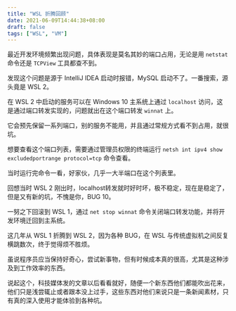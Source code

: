 ```yaml
---
title: "WSL 折腾回顾"
date: 2021-06-09T14:44:38+08:00
draft: false
tags: ["WSL", "VM"]
---
```


最近开发环境频繁出现问题，具体表现是莫名其妙的端口占用，无论是用 `netstat` 命令还是 `TCPView` 工具都查不到。

发现这个问题是源于 IntelliJ IDEA 启动时报错，MySQL 启动不了。一番搜索，源头竟是 WSL 2。

在 WSL 2 中启动的服务可以在 Windows 10 主系统上通过 `localhost` 访问，这是通过端口转发实现的，问题就出在这个端口转发 `winnat` 上。

它会预先保留一系列端口，别的服务不能用，并且通过常规方式看不到占用，就很坑。

想要查看这个端口列表，需要通过管理员权限的终端运行 `netsh int ipv4 show excludedportrange protocol=tcp` 命令查看。

当时运行完命令一看，好家伙，几乎一大半端口在这个列表里。

回想当时 WSL 2 刚出时，localhost转发就时好时坏，极不稳定，现在是稳定了，但是又有新的坑，不愧是你，BUG 10。

一努之下回滚到 WSL 1，通过 `net stop winnat` 命令关闭端口转发功能，并将开发环境迁回到主系统。

这几年从 WSL 1 折腾到 WSL 2，因为各种 BUG，在 WSL 与传统虚拟机之间反复横跳数次，终于觉得烦不胜烦。

虽说程序员应当保持好奇心，尝试新事物，但有时候成本真的很高，尤其是这种涉及到工作效率的东西。

说起这个，科技媒体发的文章以后看看就好，随便一个新东西他们都能吹出花来，他们只是浅尝辄止或者跟本没上过手，这些东西对他们来说只是一条新闻素材，只有真的深入使用才能体验到各种坑。

